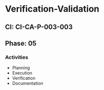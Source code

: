 # Verification-Validation

## CI: CI-CA-P-003-003
## Phase: 05

### Activities
- Planning
- Execution
- Verification
- Documentation
